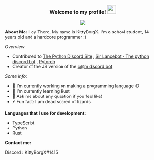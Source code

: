 <h3 align="center">
  Welcome to my profile!
  <img src="https://media.giphy.com/media/hvRJCLFzcasrR4ia7z/giphy.gif" width="28">
</h3>

<!--
[![Header](https://github.com/KittyBorgX/KittyBorgX/blob/main/Github%20Profile%20Header.png?raw=true "Header")](https://github.com/KittyX29/KittyX29/blob/main/icons/Blue%20Hand%20Drawn%20Black%20History%20Month%20Social%20and%20Emotional%20Learning%20Google%20Classroom%20Header.jpg)
-->


<p align="center">
  <img src="https://readme-typing-svg.herokuapp.com?color=36BCF7FF&lines=Freelance+coder;Self+taught+programmer;Making+a+programming+language;Always%20learning%20new%20things&center=true&width=380&height=45"></a>
</p>

**About Me:**
Hey There, 
My name is KittyBorgX. I'm a school student, 14 years old and a hardcore programmer :)

_Overview_
- Contributed to [The Python Discord Site](https://github.com/python-discord/site/pull/569) , [Sir Lancebot - The python discord bot](https://github.com/python-discord/sir-lancebot/pull/822) , [Pytorch](https://github.com/cyyever/pytorch/commit/f4b02ca01577e8c49e1650dd05643cf1d2b56310)
- Creator of the JS version of the [c@m discord bot](https://github.com/Binx-Codes/chrisatmachine-discord-bot)


_Some info:_ 
- 🔭 I’m currently working on making a programming language :D
- 🌱 I’m currently learning Rust
- 💬 Ask me about any question if you feel like!
- ⚡ Fun fact: I am dead scared of lizards

**Languages that I use for development:**
- TypeScript
- Python
- Rust

**Contact me:**

Discord : KittyBorgX#1415
